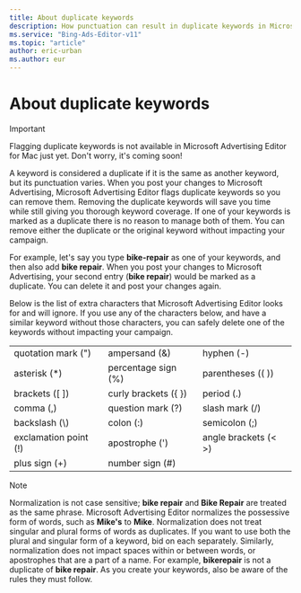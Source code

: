 ```yaml
---
title: About duplicate keywords
description: How punctuation can result in duplicate keywords in Microsoft Advertising Editor .
ms.service: "Bing-Ads-Editor-v11"
ms.topic: "article"
author: eric-urban
ms.author: eur
---
```


# About duplicate keywords

> [!IMPORTANT]
> Flagging duplicate keywords is not available in Microsoft Advertising Editor for Mac just yet. Don't worry, it's coming soon!

A keyword is considered a duplicate if it is the same as another keyword, but its punctuation varies. When you post your changes to Microsoft Advertising, Microsoft Advertising Editor flags duplicate keywords so you can remove them. Removing the duplicate keywords will save you time while still giving you thorough keyword coverage. If one of your keywords is marked as a duplicate there is no reason to manage both of them. You can remove either the duplicate or the original keyword without impacting your campaign.

For example, let's say you type **bike-repair** as one of your keywords, and then also add **bike repair**. When you post your changes to Microsoft Advertising, your second entry (**bike repair**) would be marked as a duplicate. You can delete it and post your changes again.

Below is the list of extra characters that Microsoft Advertising Editor looks for and will ignore. If you use any of the characters below, and have a similar keyword without those characters, you can safely delete one of the keywords without impacting your campaign.

<table>
  <tr>
    <td>quotation mark (")</td>
    <td>ampersand (&amp;)</td>
    <td>hyphen (-)</td>
  </tr>
  <tr>
    <td>asterisk (*)</td>
    <td>percentage sign (%)</td>
    <td>parentheses (( ))</td>
  </tr>
  <tr>
    <td>brackets ([ ])</td>
    <td>curly brackets ({ })</td>
    <td>period (.)</td>
  </tr>
  <tr>
    <td>comma (,)</td>
    <td>question mark (?)</td>
    <td>slash mark (/)</td>
  </tr>
  <tr>
    <td>backslash (\)</td>
    <td>colon (:)</td>
    <td>semicolon (;)</td>
  </tr>
  <tr>
    <td>exclamation point (!)</td>
    <td>apostrophe (')</td>
    <td>angle brackets (&lt; &gt;)</td>
  </tr>
  <tr>
    <td>plus sign (+)</td>
    <td>number sign (#)</td>
    <td></td>
  </tr>
</table>

> [!NOTE]
> Normalization is not case sensitive; **bike repair** and **Bike Repair** are treated as the same phrase.
> Microsoft Advertising Editor normalizes the possessive form of words, such as **Mike's** to **Mike**.
> Normalization does not treat singular and plural forms of words as duplicates. If you want to use both the plural and singular form of a keyword, bid on each separately. Similarly, normalization does not impact spaces within or between words, or apostrophes that are a part of a name. For example, **bikerepair** is not a duplicate of **bike repair**.
> As you create your keywords, also be aware of the rules they must follow.


